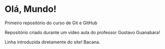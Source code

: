 # Olá, Mundo!
 Primeiro repositório do curso de Git e GitHub

Repositório criado durante um vídeo aula do professor Gustavo Guanabara!

Linha introduzida diretamente do site! Bacana.
